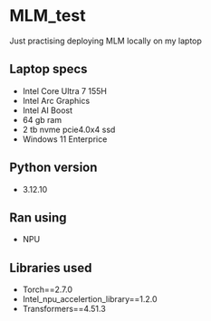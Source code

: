 # MLM_test
Just practising deploying MLM locally on my laptop

## Laptop specs
- Intel Core Ultra 7 155H
- Intel Arc Graphics
- Intel AI Boost
- 64 gb ram
- 2 tb nvme pcie4.0x4 ssd
- Windows 11 Enterprice

## Python version
- 3.12.10

## Ran using
- NPU

## Libraries used
- Torch==2.7.0
- Intel_npu_accelertion_library==1.2.0
- Transformers==4.51.3
